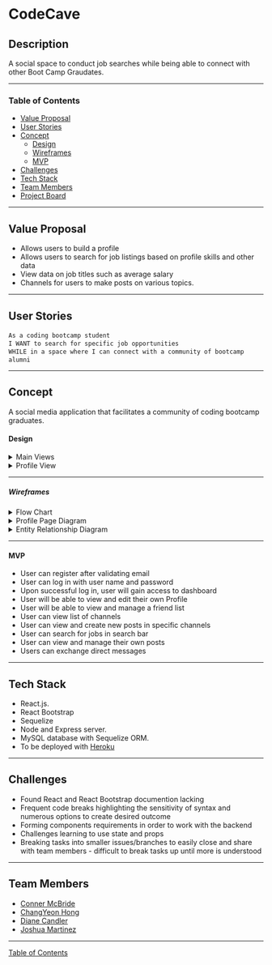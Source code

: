 # CodeCave

## Description 
A social space to conduct job searches while being able to connect with other Boot Camp Graudates.

---

### Table of Contents

- [Value Proposal](#value-proposal)
- [User Stories](#user-stories)
- [Concept](#concept)
  - [Design](#design)
  - [Wireframes](#wireframes)
  - [MVP](#mvp)
- [Challenges](#Challenges)
- [Tech Stack](#tech-stack)
- [Team Members](#team-members)
- [Project Board](https://github.com/Group-5-Project-2/CodeCave/projects/1)

---


## Value Proposal

- Allows users to build a profile
- Allows users to search for job listings based on profile skills and other data
- View data on job titles such as average salary
- Channels for users to make posts on various topics.
---



## User Stories

```
As a coding bootcamp student
I WANT to search for specific job opportunities
WHILE in a space where I can connect with a community of bootcamp alumni
```

---

## Concept

A social media application that facilitates a community of coding bootcamp graduates.

#### Design

<details>
<summary>Main Views</summary>
<img src="client\public\images\LoginDrawIO.png" width = "600px">
</details>

<details>
<summary>Profile View</summary>
Coming soon...
- User will be awarded points based on quantity and quality of posts
- User can upvote or downvote other user's posts
- User can view their accumulated points on dashboard
</details>

---


##### Wireframes

<details>
  <summary>Flow Chart</summary>
  <img src="client\public\images\codecave.png" width = "600px">
</details>

<details>
  <summary>Profile Page Diagram</summary>
  <img src="client\public\images\ProfilePageDiagram.png" width = "600px">
</details>

<details>
<summary>Entity Relationship Diagram</summary>
<img src="client\public\images\code-cave-erd.png" width = "600px">
</details>

---

#### MVP

- User can register after validating email
- User can log in with user name and password
- Upon successful log in, user will gain access to dashboard
- User will be able to view and edit their own Profile
- User will be able to view and manage a friend list
- User can view list of channels
- User can view and create new posts in specific channels
- User can search for jobs in search bar
- User can view and manage their own posts
- Users can exchange direct messages
---

## Tech Stack

- React.js.
- React Bootstrap
- Sequelize
- Node and Express server.
- MySQL database with Sequelize ORM.
- To be deployed with [Heroku](https://www.heroku.com/platform)
---


## Challenges

- Found React and React Bootstrap documention lacking
- Frequent code breaks highlighting the sensitivity of syntax and numerous options to create desired outcome
- Forming components requirements in order to work with the backend 
- Challenges learning to use state and props
- Breaking tasks into smaller issues/branches to easily close and share with team members - difficult to break tasks up until more is understood
---


## Team Members

- <a href="https://github.com/CGMcBride">Conner McBride</a>
- <a href="https://github.com/chong0810">ChangYeon Hong</a>
- <a href="https://github.com/dianecandler">Diane Candler</a>
- <a href="https://github.com/JDMartinez1531">Joshua Martinez</a>

---

[Table of Contents](#table-of-contents)